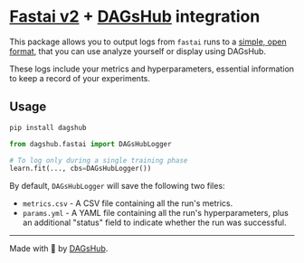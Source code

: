 # [Fastai v2](https://github.com/fastai/fastai) + [DAGsHub](https://dagshub.com) integration

This package allows you to output logs from `fastai` runs to a [simple, open format](https://dagshub.com/docs/reference/open_data_science_formats/), that you can use analyze yourself or display using DAGsHub.

These logs include your metrics and hyperparameters, essential information to keep a record of your experiments.

## Usage
```bash
pip install dagshub
```
```python
from dagshub.fastai import DAGsHubLogger

# To log only during a single training phase
learn.fit(..., cbs=DAGsHubLogger())
```

By default, `DAGsHubLogger` will save the following two files:
* `metrics.csv` - A CSV file containing all the run's metrics.
* `params.yml` - A YAML file containing all the run's hyperparameters, plus an additional "status" field to
    indicate whether the run was successful.

---

Made with 🐶 by [DAGsHub](https://dagshub.com/).

